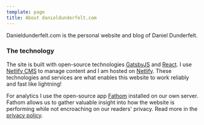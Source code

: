 ```yaml
---
template: page
title: About danieldunderfelt.com
---
```

Danieldunderfelt.com is the personal website and blog of Daniel Dunderfelt.

### The technology

The site is built with open-source technologies [GatsbyJS](https://www.gatsbyjs.org/) and [React](https://reactjs.org/). I use [Netlify CMS](https://www.netlifycms.org/) to manage content and I am hosted on [Netlify](https://www.netlify.com/). These technologies and services are what enables this website to work reliably and fast like lightning!

For analytics I use the open-source app [Fathom](https://usefathom.com/) installed on our own server. Fathom allows us to gather valuable insight into how the website is performing while not encroaching on our readers' privacy. Read more in the [privacy policy](/privacy-policy).
